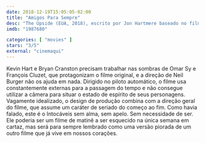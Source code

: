 ```yaml
---
date: 2018-12-19T15:05:05-02:00
title: "Amigos Para Sempre"
desc: "The Upside (EUA, 2018), escrito por Jon Hartmere baseado no filme escrito por Éric Toledano e Olivier Nakache, dirigido por Neil Burger, com Kevin Hart com Dell (antigo Driss), Bryan Cranston como Phillip (antigo Philippe), Nicoke Kidman como Yvonne (antes interpretado por Anne Le Ny) e Julianna Margulies (The Good Wife) em uma ponta."
imdb: "1987680"

categories: [ "movies" ]
stars: "3/5"
external: "cinemaqui"
---
```

Kevin Hart e Bryan Cranston precisam trabalhar nas sombras de Omar Sy e François Cluzet, que protagonizam o filme original, e a direção de Neil Burger não os ajuda em nada. Dirigido no piloto automático, o filme usa constantemente externas para a passagem do tempo e não consegue utilizar a câmera para situar o estado de espírito de seus personagens. Vagamente idealizado, o design de produção combina com a direção geral do filme, que assume um caráter de seriado do começo ao fim. Como havia falado, este é o Intocáveis sem alma, sem apelo. Sem necessidade de ser. Ele poderia ser um filme de matinê a ser esquecido na única semana em cartaz, mas será para sempre lembrado como uma versão piorada de um outro filme que já vive em nossos corações.
